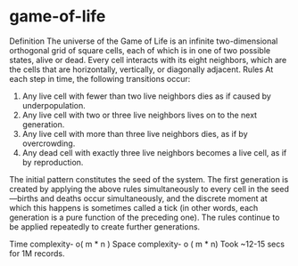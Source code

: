 # game-of-life
Definition
  The universe of the Game of Life is an infinite two-dimensional orthogonal grid of square cells, each of
  which is in one of two possible states, alive or dead. Every cell interacts with its eight neighbors, which
  are the cells that are horizontally, vertically, or diagonally adjacent.
Rules
  At each step in time, the following transitions occur:
  1. Any live cell with fewer than two live neighbors dies as if caused by underpopulation.
  2. Any live cell with two or three live neighbors lives on to the next generation.
  3. Any live cell with more than three live neighbors dies, as if by overcrowding.
  4. Any dead cell with exactly three live neighbors becomes a live cell, as if by reproduction.

The initial pattern constitutes the seed of the system. The first generation is created by applying the
above rules simultaneously to every cell in the seed—births and deaths occur simultaneously, and the
discrete moment at which this happens is sometimes called a tick (in other words, each generation is a
pure function of the preceding one). The rules continue to be applied repeatedly to create further
generations.

Time complexity- o( m * n )
Space complexity- o ( m * n)
Took ~12-15 secs for 1M records.
